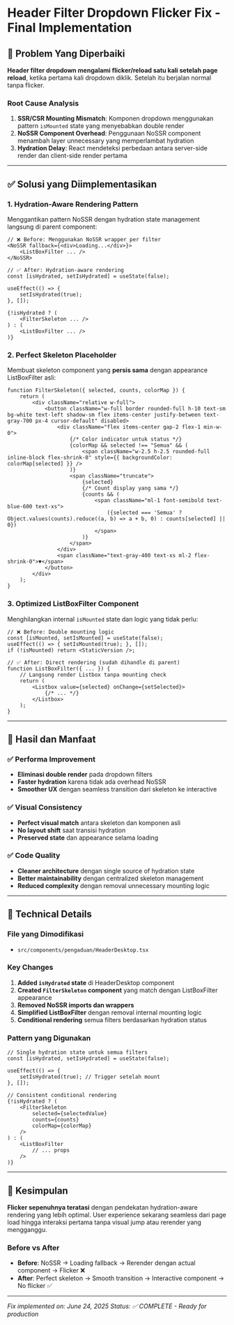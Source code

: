 # Header Filter Dropdown Flicker Fix - Final Implementation

## 🎯 Problem Yang Diperbaiki

**Header filter dropdown mengalami flicker/reload satu kali setelah page reload**, ketika pertama kali dropdown diklik. Setelah itu berjalan normal tanpa flicker.

### Root Cause Analysis
1. **SSR/CSR Mounting Mismatch**: Komponen dropdown menggunakan pattern `isMounted` state yang menyebabkan double render
2. **NoSSR Component Overhead**: Penggunaan NoSSR component menambah layer unnecessary yang memperlambat hydration
3. **Hydration Delay**: React mendeteksi perbedaan antara server-side render dan client-side render pertama

---

## ✅ Solusi yang Diimplementasikan

### 1. **Hydration-Aware Rendering Pattern**
Menggantikan pattern NoSSR dengan hydration state management langsung di parent component:

```tsx
// ❌ Before: Menggunakan NoSSR wrapper per filter
<NoSSR fallback={<div>Loading...</div>}>
    <ListBoxFilter ... />
</NoSSR>

// ✅ After: Hydration-aware rendering
const [isHydrated, setIsHydrated] = useState(false);

useEffect(() => {
    setIsHydrated(true);
}, []);

{!isHydrated ? (
    <FilterSkeleton ... />
) : (
    <ListBoxFilter ... />
)}
```

### 2. **Perfect Skeleton Placeholder**
Membuat skeleton component yang **persis sama** dengan appearance ListBoxFilter asli:

```tsx
function FilterSkeleton({ selected, counts, colorMap }) {
    return (
        <div className="relative w-full">
            <button className="w-full border rounded-full h-10 text-sm bg-white text-left shadow-sm flex items-center justify-between text-gray-700 px-4 cursor-default" disabled>
                <div className="flex items-center gap-2 flex-1 min-w-0">
                    {/* Color indicator untuk status */}
                    {colorMap && selected !== "Semua" && (
                        <span className="w-2.5 h-2.5 rounded-full inline-block flex-shrink-0" style={{ backgroundColor: colorMap[selected] }} />
                    )}
                    <span className="truncate">
                        {selected}
                        {/* Count display yang sama */}
                        {counts && (
                            <span className="ml-1 font-semibold text-blue-600 text-xs">
                                ({selected === 'Semua' ? Object.values(counts).reduce((a, b) => a + b, 0) : counts[selected] || 0})
                            </span>
                        )}
                    </span>
                </div>
                <span className="text-gray-400 text-xs ml-2 flex-shrink-0">▼</span>
            </button>
        </div>
    );
}
```

### 3. **Optimized ListBoxFilter Component**
Menghilangkan internal `isMounted` state dan logic yang tidak perlu:

```tsx
// ❌ Before: Double mounting logic
const [isMounted, setIsMounted] = useState(false);
useEffect(() => { setIsMounted(true); }, []);
if (!isMounted) return <StaticVersion />;

// ✅ After: Direct rendering (sudah dihandle di parent)
function ListBoxFilter({ ... }) {
    // Langsung render Listbox tanpa mounting check
    return (
        <Listbox value={selected} onChange={setSelected}>
            {/* ... */}
        </Listbox>
    );
}
```

---

## 🚀 Hasil dan Manfaat

### ✅ **Performa Improvement**
- **Eliminasi double render** pada dropdown filters
- **Faster hydration** karena tidak ada overhead NoSSR
- **Smoother UX** dengan seamless transition dari skeleton ke interactive

### ✅ **Visual Consistency**
- **Perfect visual match** antara skeleton dan komponen asli
- **No layout shift** saat transisi hydration
- **Preserved state** dan appearance selama loading

### ✅ **Code Quality**
- **Cleaner architecture** dengan single source of hydration state
- **Better maintainability** dengan centralized skeleton management
- **Reduced complexity** dengan removal unnecessary mounting logic

---

## 🔧 Technical Details

### File yang Dimodifikasi
- `src/components/pengaduan/HeaderDesktop.tsx`

### Key Changes
1. **Added `isHydrated` state** di HeaderDesktop component
2. **Created `FilterSkeleton` component** yang match dengan ListBoxFilter appearance
3. **Removed NoSSR imports dan wrappers**
4. **Simplified ListBoxFilter** dengan removal internal mounting logic
5. **Conditional rendering** semua filters berdasarkan hydration status

### Pattern yang Digunakan
```tsx
// Single hydration state untuk semua filters
const [isHydrated, setIsHydrated] = useState(false);

useEffect(() => {
    setIsHydrated(true); // Trigger setelah mount
}, []);

// Consistent conditional rendering
{!isHydrated ? (
    <FilterSkeleton 
        selected={selectedValue}
        counts={counts}
        colorMap={colorMap}
    />
) : (
    <ListBoxFilter
        // ... props
    />
)}
```

---

## 🎉 Kesimpulan

**Flicker sepenuhnya teratasi** dengan pendekatan hydration-aware rendering yang lebih optimal. User experience sekarang seamless dari page load hingga interaksi pertama tanpa visual jump atau rerender yang mengganggu.

### Before vs After
- **Before**: NoSSR → Loading fallback → Rerender dengan actual component → Flicker ❌
- **After**: Perfect skeleton → Smooth transition → Interactive component → No flicker ✅

---

*Fix implemented on: June 24, 2025*
*Status: ✅ COMPLETE - Ready for production*
